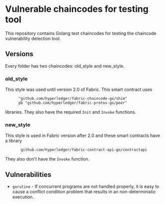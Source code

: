 # Vulnerable chaincodes for testing tool

This repository contains Golang test chaincodes for testing the chaincode vulnerability detection tool.

## Versions
Every folder has two chaincodes: old_style and new_style.

### old_style
This style was used until version 2.0 of Fabric. This smart contract uses

```
      "github.com/hyperledger/fabric-chaincode-go/shim"
      pb "github.com/hyperledger/fabric-protos-go/peer"
```

libraries. They also have the required `Init` and `Invoke` functions.

### new_style
This style is used in Fabric version after 2.0 and these smart contracts have a library
```
       github.com/hyperledger/fabric-contract-api-go/contractapi
```
They also don't have the `Invoke` function.

## Vulnerabilities
* `gorutine` - If concurrent programs are not handled properly, it is easy to cause a conflict condition problem that results in an non-deterministic execution.
